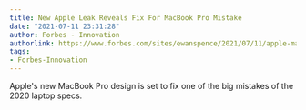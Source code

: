 ```yaml
---
title: New Apple Leak Reveals Fix For MacBook Pro Mistake
date: "2021-07-11 23:31:28"
author: Forbes - Innovation
authorlink: https://www.forbes.com/sites/ewanspence/2021/07/11/apple-macbook-pro-macos-webcam-isight-1080p-upgrade-new-specs/
tags:
- Forbes-Innovation
---
```

Apple's new MacBook Pro design is set to fix one of the big mistakes of the 2020 laptop specs.